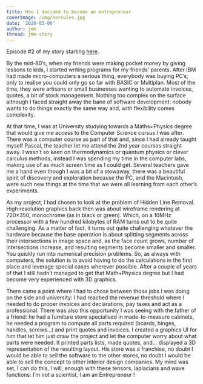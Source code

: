 ```yaml
---
title: How I decided to become an entrepreneur
coverImage: /img/hercules.jpg
date: '2020-03-06'
author: jmm
thread: jmm-story
---
```


Episode #2 of my story starting [here](/posts/20200304-my-first-paid-job).

By the mid-80’s, when my friends were making pocket money by giving lessons to kids, I started writing programs for my friends’ parents. After IBM had made micro-computers a serious thing, everybody was buying PC’s; only to realise you could only go so far with BASIC or Multiplan. Most of the time, they were artisans or small businesses wanting to automate invoices, quotes, a bit of stock management. Nothing too complex on the surface although I faced straight away the bane of software development: nobody wants to do things exactly the same way and, with flexibility comes complexity.

At that time, I was at University studying towards a Maths+Physics degree that would give me access to the Computer Science cursus I was after. There was a computer course as part of that and, since I had already taught myself Pascal, the teacher let me attend the 2nd year courses straight away. I wasn’t so keen on thermodynamics or quantum physics or clever calculus methods, instead I was spending my time in the computer labs, making use of as much screen time as I could get. Several teachers gave me a hand even though I was a bit of a stowaway, there was a beautiful spirit of discovery and exploration because the PC, and the Macintosh, were such new things at the time that we were all learning from each other’s experiments.

As my project, I had chosen to look at the problem of Hidden Line Removal. High resolution graphics back then was about wireframe rendering at 720×350, monochrome (as in black or green). Which, on a 10MHz processor with a few hundred kilobytes of RAM turns out to be quite challenging. As a matter of fact, it turns out quite challenging whatever the hardware because the base operation is about splitting segments across their intersections in image space and, as the face count grows, number of intersections increase, and resulting segments become smaller and smaller. You quickly run into numerical precision problems. So, as always with computers, the solution is to avoid having to do the calculations in the first place and leverage special cases wherever possible. After a couple of years of that I still hadn’t managed to get that Math+Physics degree but I had become very experienced with 3D graphics.

There came a point where I had to chose between those jobs I was doing on the side and university: I had reached the revenue threshold where I needed to do proper invoices and declarations, pay taxes and act as a professional. There was also this opportunity I was seeing with the father of a friend: he had a furniture store specialised in made-to-measure cabinets, he needed a program to compute all parts required (boards, hinges, handles, screws…) and print quotes and invoices. I created a graphics UI for him that let him just draw the project and let the computer worry about what parts were needed. It printed parts lists, made quotes, and… displayed a 3D representation of the resulting layout. His store was a franchise, no doubt I would be able to sell the software to the other stores, no doubt I would be able to sell the concept to other interior design companies. My mind was set, I can do this, I will, enough with these tensors, laplacians and wave functions: I’m not a scientist, I am an Entrepreneur !
